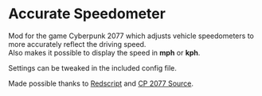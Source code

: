 # Accurate Speedometer

Mod for the game Cyberpunk 2077 which adjusts vehicle speedometers to more accurately reflect the driving speed.  
Also makes it possible to display the speed in **mph** or **kph**.

Settings can be tweaked in the included config file.

Made possible thanks to [Redscript](https://github.com/jac3km4/redscript) and [CP 2077 Source](https://codeberg.org/adamsmasher/cyberpunk).
